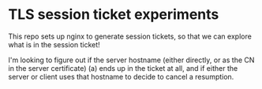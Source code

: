 TLS session ticket experiments
==============================

This repo sets up nginx to generate session tickets, so that we can
explore what is in the session ticket!

I'm looking to figure out if the server hostname (either directly, or
as the CN in the server certificate) (a) ends up in the ticket at all,
and if either the server or client uses that hostname to decide to
cancel a resumption.
